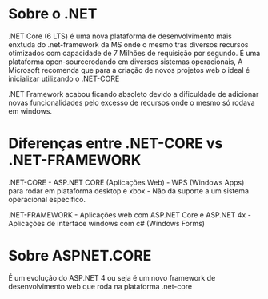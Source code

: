# Sobre o .NET

  .NET Core (6 LTS) é uma nova plataforma de desenvolvimento mais enxtuda do .net-framework da MS onde o mesmo tras 
   diversos recursos otimizados com capacidade de 7 Milhões de requisição por segundo. É uma plataforma open-sourcerodando em diversos sistemas operacionais, 
   A Microsoft recomenda que para a criação de novos projetos web o ideal é inicializar utilizando o .NET-CORE

  .NET Framework acabou ficando absoleto devido a dificuldade de adicionar novas funcionalidades pelo excesso
  de recursos onde o mesmo só rodava em windows.
  
# Diferenças entre .NET-CORE vs .NET-FRAMEWORK
 
 .NET-CORE
    - ASP.NET CORE (Aplicações Web)
    - WPS (Windows Apps) para rodar em plataforma desktop e xbox
    - Não da suporte a um sistema operacional especifico.
    
 .NET-FRAMEWORK
    - Aplicações web com ASP.NET Core e ASP.NET 4x
    - Aplicações de interface windows com c# (Windows Forms)
    
    
# Sobre ASPNET.CORE 
  É um evolução do ASP.NET 4 ou seja é um novo framework de desenvolvimento web que roda na plataforma .net-core
    
    
    

  


  
  
